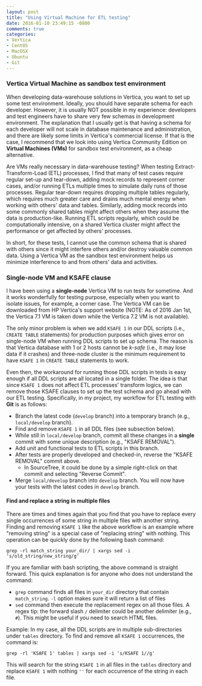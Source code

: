 ```yaml
---
layout: post
title: "Using Virtual Machine for ETL testing"
date: 2016-01-10 23:49:15 -0800
comments: true
categories: 
- Vertica
- CentOS
- MacOSX
- Ubuntu
- Git
---
```


### Vertica Virtual Machine as sandbox test environment

When developing data-warehouse solutions in Vertica, you want to set up some test environment.
Ideally, you should have separate schema for each developer. 
However, it is usually NOT possible in my experience: developers and test engineers have to share very few schemas in development environment. 
The explanation that I usually get is that having a schema for each developer will not scale in database maintenance and administration, and there are likely some limits in Vertica's commercial license. 
If that is the case, I recommend that we look into using Vertica Community Edition on **Virtual Machines (VMs)** for sandbox test environment, as a cheap alternative.

Are VMs really necessary in data-warehouse testing? When testing Extract-Transform-Load (ETL) processes, I find that many of test cases require regular set-up and tear-down, adding mock records to represent corner cases, and/or running ETLs multiple times to simulate daily runs of those processes. 
Regular tear-down requires dropping multiple tables regularly, which requires much greater care and drains much mental energy when working with others' data and tables. 
Similarly, adding mock records into some commonly shared tables might affect others when they assume the data is production-like.
Running ETL scripts regularly, which could be computationally intensive, on a shared Vertica cluster might affect the performance or get affected by others' processes.

In short, for these tests, I cannot use the common schema that is shared with others since it might interfere others and/or destroy valuable common data. 
Using a Vertica VM as the sandbox test environment helps us minimize interference to and from others' data and activities.

### Single-node VM and KSAFE clause

I have been using a **single-node** Vertica VM to run tests for sometime. And it works wonderfully for testing purpose, especially when you want to isolate issues, for example, a corner case. The Vertica VM can be downloaded from HP Vertica's support website (NOTE: As of 2016 Jan 1st, the Vertica 7.1 VM is taken down while the Vertica 7.2 VM is not available).

The only minor problem is when we add `KSAFE 1` in our DDL scripts (i.e., `CREATE TABLE` statements) for production purposes which gives error on single-node VM when running DDL scripts to set up schema.
The reason is that Vertica database with 1 or 2 hosts cannot be *k-safe* (i.e., it may lose data if it crashes) and three-node cluster is the minimum requirement to have `KSAFE 1` in `CREATE TABLE` statements to work.

Even then, the workaround for running those DDL scripts in tests is easy enough if all DDL scripts are all located in a single folder. The idea is that since `KSAFE 1` does not affect ETL processes' transform logics, we can remove those KSAFE clauses to set up the test schema and go ahead with our ETL testing. Specifically, in my project, my workflow for ETL testing with **Git** is as follows:

* Branch the latest code (`develop` branch) into a temporary branch (e.g., `local/develop` branch).
* Find and remove `KSAFE 1` in all DDL files (see subsection below).
* While still in `local/develop` branch, commit all these changes in a **single** commit with some unique description (e.g., "KSAFE REMOVAL").
* Add unit and functional tests to ETL scripts in this branch.
* After tests are properly developed and checked-in, reverse the "KSAFE REMOVAL" commit above. 
  * In SourceTree, it could be done by a simple right-click on that commit and selecting "Reverse Commit".
* Merge `local/develop` branch into `develop` branch. You will now have your tests with the latest codes in `develop` branch.

#### Find and replace a string in multiple files

There are times and times again that you find that you have to replace every single occurrences of some string in multiple files with another string. Finding and removing `KSAFE 1` like the above workflow is an example where "removing string" is a special case of "replacing string" with nothing. This operation can be quickly done by the following bash command:

```
grep -rl match_string your_dir/ | xargs sed -i 's/old_string/new_string/g'
```

If you are familiar with bash scripting, the above command is straight forward. This quick explanation is for anyone who does not understand the command:

* `grep` command finds all files in `your_dir` directory that contain `match_string`. `-l` option makes sure it will return a list of files
* `sed` command then execute the replacement regex on all those files. A regex tip: the forward slash `/` delimiter could be another delimiter (e.g., `#`). This might be useful if you need to search HTML files.

Example: In my case, all the DDL scripts are in multiple sub-directories under `tables` directory. To find and remove all `KSAFE 1` occurrences, the command is:

```
grep -rl 'KSAFE 1' tables | xargs sed -i 's/KSAFE 1//g'
```

This will search for the string `KSAFE 1` in all files in the `tables` directory and replace `KSAFE 1` with nothing `''` for each occurrence of the string in each file.

